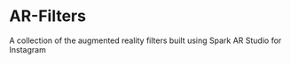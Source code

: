 # AR-Filters
A collection of the augmented reality filters built using Spark AR Studio for Instagram
